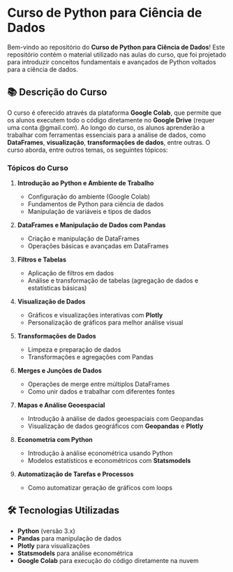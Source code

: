 # Curso de Python para Ciência de Dados

Bem-vindo ao repositório do **Curso de Python para Ciência de Dados**! Este repositório contém o material utilizado nas aulas do curso, que foi projetado para introduzir conceitos fundamentais e avançados de Python voltados para a ciência de dados.

## 📚 Descrição do Curso

O curso é oferecido através da plataforma **Google Colab**, que permite que os alunos executem todo o código diretamente no **Google Drive** (requer uma conta @gmail.com). Ao longo do curso, os alunos aprenderão a trabalhar com ferramentas essenciais para a análise de dados, como **DataFrames**, **visualização**, **transformações de dados**, entre outras. O curso aborda, entre outros temas, os seguintes tópicos:

### Tópicos do Curso

1. **Introdução ao Python e Ambiente de Trabalho**
   - Configuração do ambiente (Google Colab)
   - Fundamentos de Python para ciência de dados
   - Manipulação de variáveis e tipos de dados

2. **DataFrames e Manipulação de Dados com Pandas**
   - Criação e manipulação de DataFrames
   - Operações básicas e avançadas em DataFrames

3. **Filtros e Tabelas**
   - Aplicação de filtros em dados
   - Análise e transformação de tabelas (agregação de dados e estatísticas básicas)

4. **Visualização de Dados**
   - Gráficos e visualizações interativas com **Plotly**
   - Personalização de gráficos para melhor análise visual

5. **Transformações de Dados**
   - Limpeza e preparação de dados
   - Transformações e agregações com Pandas

6. **Merges e Junções de Dados**
   - Operações de merge entre múltiplos DataFrames
   - Como unir dados e trabalhar com diferentes fontes

7. **Mapas e Análise Geoespacial**
   - Introdução à análise de dados geoespaciais com Geopandas
   - Visualização de dados geográficos com **Geopandas** e **Plotly**

8. **Econometria com Python**
   - Introdução à análise econométrica usando Python
   - Modelos estatísticos e econométricos com **Statsmodels**

9. **Automatização de Tarefas e Processos**
   - Como automatizar geração de gráficos com loops

## 🛠️ Tecnologias Utilizadas

- **Python** (versão 3.x)
- **Pandas** para manipulação de dados
- **Plotly**  para visualizações
- **Statsmodels** para análise econométrica 
- **Google Colab** para execução do código diretamente na nuvem

